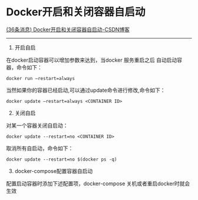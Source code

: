 # Docker开启和关闭容器自启动

[(36条消息) Docker开启和关闭容器自启动-CSDN博客](https://blog.csdn.net/m0_67265464/article/details/126580949)

---

1. 开启自启

在docker启动容器可以增加参数来达到，当docker 服务重启之后 自动启动容器，命令如下：

```shell
docker run –restart=always
```

当然如果你的容器已经启动,可以通过update命令进行修改,命令如下：

```shell
docker update –restart=always <CONTAINER ID>
```

2. 关闭自启

对某一个容器关闭自启动：

```shell
docker update --restart=no <CONTAINER ID>
```

取消所有自启动，命令如下：

```shell
docker update --restart=no $(docker ps -q)
```

3. docker-compose配置容器自启动

配置启动容器时添加下述配置项，docker-compose 关机或者重启docker时就会生效

‍
